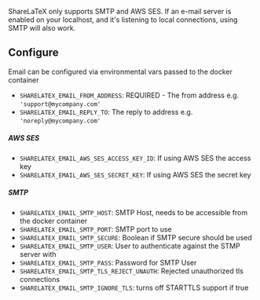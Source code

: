 ShareLaTeX only supports SMTP and AWS SES. If an e-mail server is enabled on your localhost, and it's listening to local connections, using SMTP will also work.


## Configure

Email can be configured via environmental vars passed to the docker container

* `SHARELATEX_EMAIL_FROM_ADDRESS`: REQUIRED - The from address e.g. `'support@mycompany.com'` 
* `SHARELATEX_EMAIL_REPLY_TO`: The reply to address e.g. `'noreply@mycompany.com'`

##### AWS SES
* `SHARELATEX_EMAIL_AWS_SES_ACCESS_KEY_ID`: If using AWS SES the access key
* `SHARELATEX_EMAIL_AWS_SES_SECRET_KEY`: If using AWS SES the secret key

##### SMTP
* `SHARELATEX_EMAIL_SMTP_HOST`: SMTP Host, needs to be accessible from the docker container
* `SHARELATEX_EMAIL_SMTP_PORT`: SMTP port to use
* `SHARELATEX_EMAIL_SMTP_SECURE`: Boolean if SMTP secure should be used
* `SHARELATEX_EMAIL_SMTP_USER`: User to authenticate against the STMP server with
* `SHARELATEX_EMAIL_SMTP_PASS`: Password for SMTP User
* `SHARELATEX_EMAIL_SMTP_TLS_REJECT_UNAUTH`: Rejected unauthorized tls connections
* `SHARELATEX_EMAIL_SMTP_IGNORE_TLS`: turns off STARTTLS support if true